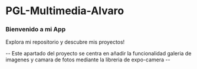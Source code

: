 # PGL-Multimedia-Alvaro
### Bienvenido a mi App
Explora mi repositorio y descubre mis proyectos!

-- Este apartado del proyecto se centra en añadir la funcionalidad galeria de imagenes y camara de fotos mediante la libreria de expo-camera  -- 
